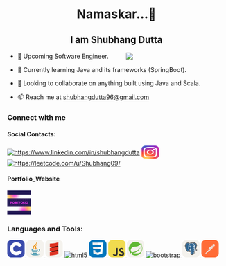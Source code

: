 <h1 align="center">Namaskar...🙏</h1>
<h2 align="center">I am Shubhang Dutta</h2> 
<img align='right' src="https://media.giphy.com/media/M9gbBd9nbDrOTu1Mqx/giphy.gif" width="230">

- 🚀 Upcoming Software Engineer.

- 🌱 Currently learning Java and its frameworks (SpringBoot).
  
- 💞 Looking to collaborate on anything built using Java and Scala.
  
- 📫 Reach me at shubhangdutta96@gmail.com


<h3 align="left">Connect with me</h3>
<h4 align="left">Social Contacts:</h4>
<p align="left">
<a href="https://www.linkedin.com/in/shubhangdutta" target="blank"><img align="center" src="https://raw.githubusercontent.com/rahuldkjain/github-profile-readme-generator/master/src/images/icons/Social/linked-in-alt.svg" alt="https://www.linkedin.com/in/shubhangdutta" height="30" width="40" /></a>
<a href="https://instagram.com/https://www.instagram.com/_shubhang_0001/" target="blank"><img align="center" src="https://github.com/tandpfun/skill-icons/blob/main/icons/Instagram.svg" alt="https://www.instagram.com/_shubhang_0001/" height="30" width="40" /></a>
<a href="https://www.leetcode.com/https://leetcode.com/u/Shubhang09/" target="blank"><img align="center" src="https://raw.githubusercontent.com/rahuldkjain/github-profile-readme-generator/master/src/images/icons/Social/leet-code.svg" alt="https://leetcode.com/u/Shubhang09/" height="30" width="40" /></a>

<h4 align="left">Portfolio_Website</h4>
<a href="https://shubhangdutta.netlify.app/" target="blank"><img align="center" src="https://github.com/shubhangdutta96/Portfolio-Website/blob/main/assets/portfolioProject2.jpg" alt="https://www.linkedin.com/in/shubhangdutta" height="55" width="55" /></a>

</p>

<h3 align="left">Languages and Tools:</h3>
<p align="left"> 
  <a href="https://www.cprogramming.com/" target="_blank" rel="noreferrer"> <img src="https://github.com/tandpfun/skill-icons/blob/main/icons/C.svg" alt="c" width="40" height="40"/> </a>
  <a href="https://www.java.com" target="_blank" rel="noreferrer"> <img src="https://github.com/tandpfun/skill-icons/blob/main/icons/Java-Light.svg" alt="java" width="40" height="40"/> </a>
  <a href="https://docs.scala-lang.org/" target="_blank" rel="noreferrer"> <img src="https://github.com/tandpfun/skill-icons/blob/main/icons/Scala-Light.svg" alt="Scala" width="40" height="40"/> </a>
  <a href="https://www.w3.org/html/" target="_blank" rel="noreferrer"> <img src="https://github.com/tandpfun/skill-icons/blob/main/icons/Htmx-Dark.svg" alt="html5" width="40" height="40"/> </a>
  <a href="https://www.w3schools.com/css/" target="_blank" rel="noreferrer"> <img src="https://github.com/tandpfun/skill-icons/blob/main/icons/CSS.svg" alt="css3" width="40" height="40"/> </a>
  <a href="https://developer.mozilla.org/en-US/docs/Web/JavaScript" target="_blank" rel="noreferrer"> <img src="https://github.com/tandpfun/skill-icons/blob/main/icons/JavaScript.svg" alt="Javascript" width="40" height="40"/> </a>
  <a href="https://docs.spring.io/spring-boot/documentation.html" target="_blank" rel="noreferrer"> <img src="https://github.com/tandpfun/skill-icons/blob/main/icons/Spring-Light.svg" alt="SpringBoot" width="40" height="40"/> </a>
  <a href="https://akka.io/docs/" target="_blank" rel="noreferrer"> <img src="https://github.com/OlegIlyenko/scala-icon/blob/master/akka-icon.png" alt="bootstrap" width="40" height="40"/> </a>
  <a href="https://www.postgresql.org/docs/" target="_blank" rel="noreferrer"> <img src="https://github.com/tandpfun/skill-icons/blob/main/icons/PostgreSQL-Light.svg" alt="PostgreSQL" width="40" height="40"/> </a>
  <a href="https://learning.postman.com/docs/introduction/overview/" target="_blank" rel="noreferrer"> <img src="https://github.com/tandpfun/skill-icons/blob/main/icons/Postman.svg" alt="Postman API" width="40" height="40"/> </a>
</p>
</p>

